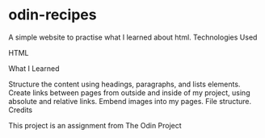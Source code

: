 # odin-recipes
A simple website to practise what I learned about html.
Technologies Used

HTML

What I Learned

Structure the content using headings, paragraphs, and lists elements.
Create links between pages from outside and inside of my project, using absolute and relative links.
Embend images into my pages.
File structure.
Credits

This project is an assignment from The Odin Project